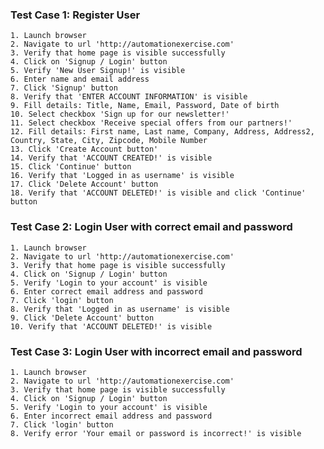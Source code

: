 
### Test Case 1: Register User ###

    1. Launch browser
    2. Navigate to url 'http://automationexercise.com'
    3. Verify that home page is visible successfully
    4. Click on 'Signup / Login' button
    5. Verify 'New User Signup!' is visible
    6. Enter name and email address
    7. Click 'Signup' button
    8. Verify that 'ENTER ACCOUNT INFORMATION' is visible
    9. Fill details: Title, Name, Email, Password, Date of birth
    10. Select checkbox 'Sign up for our newsletter!'
    11. Select checkbox 'Receive special offers from our partners!'
    12. Fill details: First name, Last name, Company, Address, Address2, Country, State, City, Zipcode, Mobile Number
    13. Click 'Create Account button'
    14. Verify that 'ACCOUNT CREATED!' is visible
    15. Click 'Continue' button
    16. Verify that 'Logged in as username' is visible
    17. Click 'Delete Account' button
    18. Verify that 'ACCOUNT DELETED!' is visible and click 'Continue' button


### Test Case 2: Login User with correct email and password ###

    1. Launch browser
    2. Navigate to url 'http://automationexercise.com'
    3. Verify that home page is visible successfully
    4. Click on 'Signup / Login' button
    5. Verify 'Login to your account' is visible
    6. Enter correct email address and password
    7. Click 'login' button
    8. Verify that 'Logged in as username' is visible
    9. Click 'Delete Account' button
    10. Verify that 'ACCOUNT DELETED!' is visible


### Test Case 3: Login User with incorrect email and password ###

    1. Launch browser
    2. Navigate to url 'http://automationexercise.com'
    3. Verify that home page is visible successfully
    4. Click on 'Signup / Login' button
    5. Verify 'Login to your account' is visible
    6. Enter incorrect email address and password
    7. Click 'login' button
    8. Verify error 'Your email or password is incorrect!' is visible

